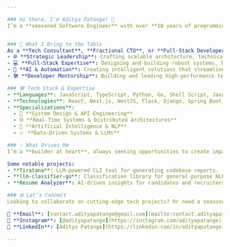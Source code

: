 ```yaml
---

### Hi there, I'm Aditya Patange! 👋  
I’m a **seasoned Software Engineer** with over **10 years of programming experience**, passionate about the craft, building systems and products that solve real-world problems. My expertise spans across a wide range of technologies, domains, and industries. On this endless journey of software development, I love **tinkering with new ideas, exploring emerging technologies, and sharing my knowledge** through contributions to open-source projects. 


### 🚀 What I Bring to the Table  
As a **Tech Consultant**, **Fractional CTO**, or **Full-Stack Developer**, I help businesses **transform their vision into reality** by leveraging technology to its fullest potential. Here’s how I can add value:  
- 🌐 **Strategic Leadership**: Crafting scalable architecture, technical roadmaps, and product strategies to achieve business goals.  
- 💻 **Full-Stack Expertise**: Designing and building robust systems, from microservices to distributed architectures.  
- 🧠 **AI & Automation**: Creating intelligent solutions that streamline workflows and enhance productivity.  
- 🛠 **Developer Mentorship**: Building and leading high-performance teams while fostering a culture of technical excellence.

### 🛠 Tech Stack & Expertise  
- **Languages**: JavaScript, TypeScript, Python, Go, Shell Script, Java.  
- **Technologies**: React, Next.js, NestJS, Flask, Django, Spring Boot, Docker, Kubernetes, AWS, GCP, MongoDB, Redis, PostgreSQL, and more.  
- **Specializations**:  
  - 🔄 **System Design & API Engineering**  
  - 🌐 **Real-Time Systems & Distributed Architectures**  
  - 🤖 **Artificial Intelligence & NLP**  
  - 📈 **Data-Driven Systems & LLMs**  

### 💡 What Drives Me  
I’m a **builder at heart**, always seeking opportunities to create impactful solutions. My GitHub is home to open-source projects, prototypes, and tools designed to solve common developer challenges and foster innovation.  

Some notable projects:  
- **Tiratana**: LLM-powered CLI tool for generating codebase reports.  
- **llm-classifier-go**: Classification library for general-purpose NLP tasks.  
- **Resume Analyzer**: AI-driven insights for candidates and recruiters.

### 🌐 Let’s Connect  
Looking to collaborate on cutting-edge tech projects? Or need a seasoned professional to help take your product or business to the next level? Let’s connect!  

📩 **Email**: [contact.adityapatange@gmail.com](mailto:contact.adityapatange@gmail.com)  
📱 **Instagram**: [@adityapatange](https://instagram.com/adityapatange)  
💼 **LinkedIn**: [Aditya Patange](https://linkedin.com/in/adityapatange)  

---
```

